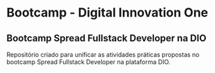 # Bootcamp - Digital Innovation One

## Bootcamp Spread Fullstack Developer na DIO

Repositório criado para unificar as atividades práticas propostas no bootcamp Spread Fullstack Developer na plataforma DIO.
